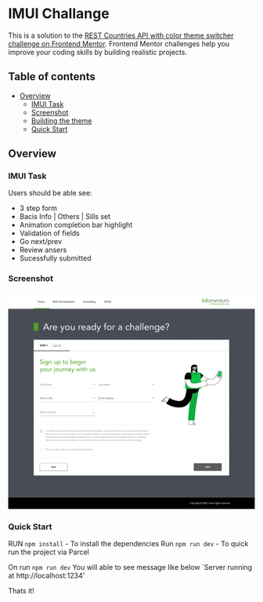 # IMUI Challange

This is a solution to the [REST Countries API with color theme switcher challenge on Frontend Mentor](https://www.frontendmentor.io/challenges/rest-countries-api-with-color-theme-switcher-5cacc469fec04111f7b848ca). Frontend Mentor challenges help you improve your coding skills by building realistic projects. 

## Table of contents

- [Overview](#overview)
  - [IMUI Task](#the-challenge)
  - [Screenshot](#screenshot)
  - [Building the theme](#building-theme)
  - [Quick Start ](#quick-start)
 

## Overview

### IMUI Task

Users should be able see:

- 3 step form 
- Bacis Info | Others | Sills set
- Animation completion bar highlight
- Validation of fields
- Go next/prev
- Review ansers
- Sucessfully submitted

### Screenshot

![](./screenshot.jpg)


### Quick Start

RUN `npm install` -  To install the dependencies
Run `npm run dev` - To quick run the project via Parcel

On run `npm run dev` You will able to see message like below 
`Server running at http://localhost:1234' 

Thats it!